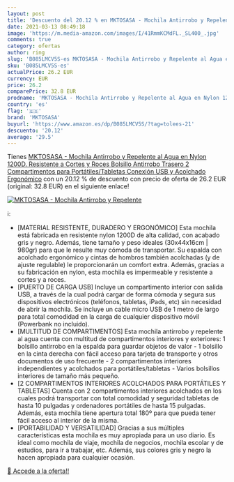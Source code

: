 ```yaml
---
layout: post
title: 'Descuento del 20.12 % en MKTOSASA - Mochila Antirrobo y Repelente'
date: 2021-03-13 08:49:18
image: 'https://m.media-amazon.com/images/I/41RmmKCMdFL._SL400_.jpg'
comments: true
category: ofertas
author: ring
slug: 'B085LMCV5S-es MKTOSASA - Mochila Antirrobo y Repelente al Agua en Nylon...'
sku: 'B085LMCV5S-es'
actualPrice: 26.2 EUR
currency: EUR
price: 26.2
comparePrice: 32.8 EUR
prodname: 'MKTOSASA - Mochila Antirrobo y Repelente al Agua en Nylon 1200D. Resistente a Cortes y Roces  Bolsillo Antirrobo Trasero  2 Compartimentos para Portátiles/Tabletas  Conexión USB y Acolchado Ergonómico'
country: 'es'
flag: '🇪🇸'
brand: 'MKTOSASA'
buyurl: 'https://www.amazon.es/dp/B085LMCV5S/?tag=tolees-21'
descuento: '20.12'
average: '29.5'
---
```


Tienes [MKTOSASA - Mochila Antirrobo y Repelente al Agua en Nylon 1200D. Resistente a Cortes y Roces  Bolsillo Antirrobo Trasero  2 Compartimentos para Portátiles/Tabletas  Conexión USB y Acolchado Ergonómico](https://www.amazon.es/dp/B085LMCV5S/?tag=tolees-21) con un 20.12 % de descuento con precio de oferta de 26.2 EUR (original: 32.8 EUR) en el siguiente enlace!

[![MKTOSASA - Mochila Antirrobo y Repelente](https://m.media-amazon.com/images/I/41RmmKCMdFL._SL400_.jpg)](https://www.amazon.es/dp/B085LMCV5S/?tag=tolees-21)

ℹ️:

- [MATERIAL RESISTENTE, DURADERO Y ERGONÓMICO] Esta mochila está fabricada en resistente nylon 1200D de alta calidad, con acabado gris y negro. Además, tiene tamaño y peso ideales (30x44x16cm | 980gr) para que le resulte muy cómoda de transportar. Su espalda con acolchado ergonómico y cintas de hombros también acolchadas (y de ajuste regulable) le proporcionarán un comfort extra. Además, gracias a su fabricación en nylon, esta mochila es impermeable y resistente a cortes y a roces.
- [PUERTO DE CARGA USB] Incluye un compartimento interior con salida USB, a través de la cual podrá cargar de forma cómoda y segura sus dispositivos electrónicos (teléfonos, tabletas, iPads, etc) sin necesidad de abrir la mochila. Se incluye un cable micro USB de 1 metro de largo para total comodidad en la carga de cualquier dispositivo móvil (Powerbank no incluido).
- [MULTITUD DE COMPARTIMENTOS] Esta mochila antirrobo y repelente al agua cuenta con multitud de compartimentos interiores y exteriores: 1 bolsillo antirrobo en la espalda para guardar objetos de valor - 1 bolsillo en la cinta derecha con fácil acceso para tarjeta de transporte y otros documentos de uso frecuente - 2 compartimentos interiores independientes y acolchados para portátiles/tabletas - Varios bolsillos interiores de tamaño más pequeño.
- [2 COMPARTIMENTOS INTERIORES ACOLCHADOS PARA PORTÁTILES Y TABLETAS] Cuenta con 2 compartimentos interiores acolchados en los cuales podrá transportar con total comodidad y seguridad tabletas de hasta 10 pulgadas y ordenadores portátiles de hasta 15 pulgadas. Además, esta mochila tiene apertura total 180º para que pueda tener fácil acceso al interior de la misma.
- [PORTABILIDAD Y VERSATILIDAD] Gracias a sus múltiples características esta mochila es muy apropiada para un uso diario. Es ideal como mochila de viaje, mochila de negocios, mochila escolar y de estudios, para ir a trabajar, etc. Además, sus colores gris y negro la hacen apropiada para cualquier ocasión.

[🛒 Accede a la oferta!!](https://www.amazon.es/dp/B085LMCV5S/?tag=tolees-21)
